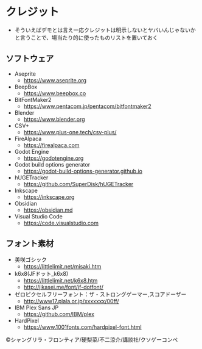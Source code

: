 # クレジット
- そういえばデモとは言え一応クレジットは明示しないとヤバいんじゃないかと言うことで、場当たり的に使ったものリストを置いておく

## ソフトウェア
- Aseprite
	- https://www.aseprite.org
- BeepBox
	- https://www.beepbox.co
- BitFontMaker2
	- https://www.pentacom.jp/pentacom/bitfontmaker2
- Blender
	- https://www.blender.org
- CSV+
	- https://www.plus-one.tech/csv-plus/
- FireAlpaca
	- https://firealpaca.com
- Godot Engine
	- https://godotengine.org
- Godot build options generator
	- https://godot-build-options-generator.github.io
- hUGETracker
	- https://github.com/SuperDisk/hUGETracker
- Inkscape
	- https://inkscape.org
- Obsidian
	- https://obsidian.md
- Visual Studio Code
	- https://code.visualstudio.com
## フォント素材
- 美咲ゴシック
	- https://littlelimit.net/misaki.htm
- k6x8(JFドット_k6x8)
	- https://littlelimit.net/k6x8.htm
	- http://jikasei.me/font/jf-dotfont/
- ゼロピクセルフリーフォント：ザ・ストロングゲーマー,スコアドーザー
	- http://www17.plala.or.jp/xxxxxxx/00ff/
- IBM Plex Sans JP
	- https://github.com/IBM/plex
- HardPixel
	- https://www.1001fonts.com/hardpixel-font.html

©シャングリラ・フロンティア/硬梨菜/不二涼介/講談社/クソゲーコンペ

